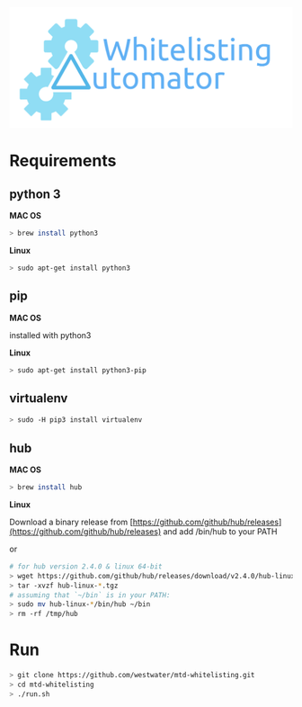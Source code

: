 ![Logo](resources/logo.png)

# Requirements

## python 3

**MAC OS**
```bash
> brew install python3
```

**Linux**
```bash
> sudo apt-get install python3
```

## pip

**MAC OS**

installed with python3

**Linux**
```bash
> sudo apt-get install python3-pip
```

## virtualenv
```bash
> sudo -H pip3 install virtualenv
``` 

## hub

**MAC OS**
```bash
> brew install hub
```

**Linux**

Download a binary release from [https://github.com/github/hub/releases](https://github.com/github/hub/releases) and add /bin/hub to your PATH

or 

```bash
# for hub version 2.4.0 & linux 64-bit 
> wget https://github.com/github/hub/releases/download/v2.4.0/hub-linux-amd64-2.4.0.tgz -P /tmp/hub && cd /tmp/hub
> tar -xvzf hub-linux-*.tgz
# assuming that `~/bin` is in your PATH:
> sudo mv hub-linux-*/bin/hub ~/bin
> rm -rf /tmp/hub
```

# Run

```bash
> git clone https://github.com/westwater/mtd-whitelisting.git
> cd mtd-whitelisting
> ./run.sh
```